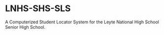 # LNHS-SHS-SLS
A Computerized Student Locator System for the Leyte National High School Senior High School.
